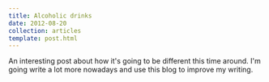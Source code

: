 ```yaml
---
title: Alcoholic drinks
date: 2012-08-20
collection: articles
template: post.html
---
```


An interesting post about how it's going to be different this time around. I'm going write a lot more nowadays and use this blog to improve my writing.